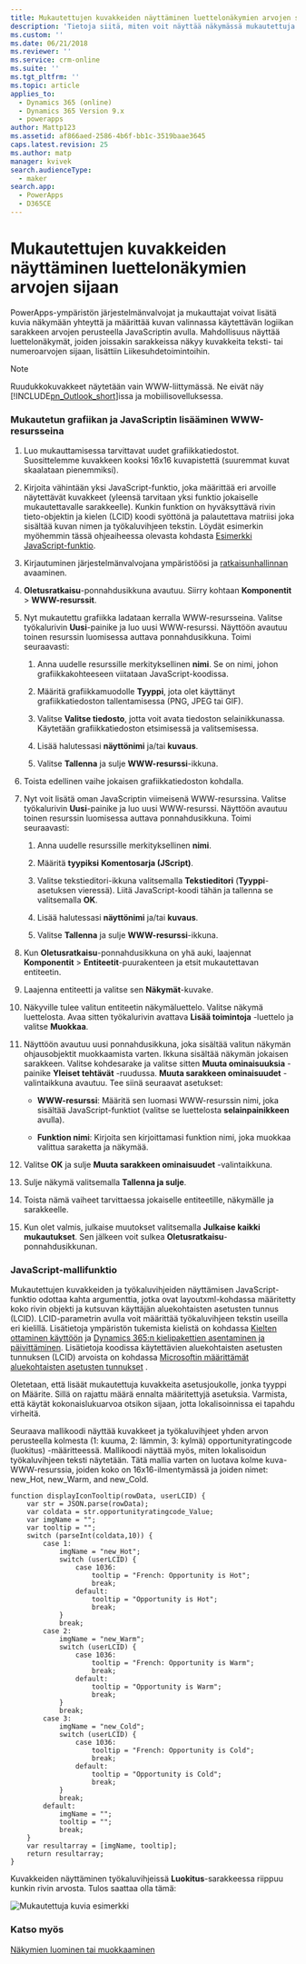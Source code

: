 ```yaml
---
title: Mukautettujen kuvakkeiden näyttäminen luettelonäkymien arvojen sijaan PowerAppsilla | MicrosoftDocs
description: 'Tietoja siitä, miten voit näyttää näkymässä mukautettuja kuvakkeita'
ms.custom: ''
ms.date: 06/21/2018
ms.reviewer: ''
ms.service: crm-online
ms.suite: ''
ms.tgt_pltfrm: ''
ms.topic: article
applies_to:
  - Dynamics 365 (online)
  - Dynamics 365 Version 9.x
  - powerapps
author: Mattp123
ms.assetid: af866aed-2586-4b6f-bb1c-3519baae3645
caps.latest.revision: 25
ms.author: matp
manager: kvivek
search.audienceType:
  - maker
search.app:
  - PowerApps
  - D365CE
---
```

# <a name="display-custom-icons-instead-of-values-in-list-views"></a>Mukautettujen kuvakkeiden näyttäminen luettelonäkymien arvojen sijaan

<a name="GridIcons"></a>   

 PowerApps-ympäristön järjestelmänvalvojat ja mukauttajat voivat lisätä kuvia näkymään yhteyttä ja määrittää kuvan valinnassa käytettävän logiikan sarakkeen arvojen perusteella JavaScriptin avulla. Mahdollisuus näyttää luettelonäkymät, joiden joissakin sarakkeissa näkyy kuvakkeita teksti- tai numeroarvojen sijaan, lisättiin Liikesuhdetoimintoihin. 
  
> [!NOTE]
>  Ruudukkokuvakkeet näytetään vain WWW-liittymässä. Ne eivät näy [!INCLUDE[pn_Outlook_short](../../includes/pn-outlook-short.md)]issa ja mobiilisovelluksessa.  
  
### <a name="add-custom-graphics-and-javascript-as-web-resources"></a>Mukautetun grafiikan ja JavaScriptin lisääminen WWW-resursseina  
  
1.  Luo mukauttamisessa tarvittavat uudet grafiikkatiedostot. Suosittelemme kuvakkeen kooksi 16x16 kuvapistettä (suuremmat kuvat skaalataan pienemmiksi).  
  
2.  Kirjoita vähintään yksi JavaScript-funktio, joka määrittää eri arvoille näytettävät kuvakkeet (yleensä tarvitaan yksi funktio jokaiselle mukautettavalle sarakkeelle). Kunkin funktion on hyväksyttävä rivin tieto-objektin ja kielen (LCID) koodi syöttönä ja palautettava matriisi joka sisältää kuvan nimen ja työkaluvihjeen tekstin. Löydät esimerkin myöhemmin tässä ohjeaiheessa olevasta kohdasta [Esimerkki JavaScript-funktio](#SampleJavascript).  
  
3.  Kirjautuminen järjestelmänvalvojana ympäristöösi ja [ratkaisunhallinnan](../model-driven-apps/advanced-navigation.md#solution-explorer) avaaminen.  
  
4.  **Oletusratkaisu**-ponnahdusikkuna avautuu. Siirry kohtaan **Komponentit** > **WWW-resurssit**.  
  
5.  Nyt mukautettu grafiikka ladataan kerralla WWW-resursseina. Valitse työkalurivin **Uusi**-painike ja luo uusi WWW-resurssi. Näyttöön avautuu toinen resurssin luomisessa auttava ponnahdusikkuna. Toimi seuraavasti:  
  
    1.  Anna uudelle resurssille merkityksellinen **nimi**. Se on nimi, johon grafiikkakohteeseen viitataan JavaScript-koodissa.  
  
    2.  Määritä grafiikkamuodolle **Tyyppi**, jota olet käyttänyt grafiikkatiedoston tallentamisessa (PNG, JPEG tai GIF).  
  
    3.  Valitse **Valitse tiedosto**, jotta voit avata tiedoston selainikkunassa. Käytetään grafiikkatiedoston etsimisessä ja valitsemisessa.  
  
    4.  Lisää halutessasi **näyttönimi** ja/tai **kuvaus**.  
  
    5.  Valitse **Tallenna** ja sulje **WWW-resurssi**-ikkuna.  
  
6.  Toista edellinen vaihe jokaisen grafiikkatiedoston kohdalla.  
  
7.  Nyt voit lisätä oman JavaScriptin viimeisenä WWW-resurssina. Valitse työkalurivin **Uusi**-painike ja luo uusi WWW-resurssi. Näyttöön avautuu toinen resurssin luomisessa auttava ponnahdusikkuna. Toimi seuraavasti:  
  
    1.  Anna uudelle resurssille merkityksellinen **nimi**.  
  
    2.  Määritä **tyypiksi** **Komentosarja (JScript)**.  
  
    3.  Valitse tekstieditori-ikkuna valitsemalla **Tekstieditori** (**Tyyppi**-asetuksen vieressä). Liitä JavaScript-koodi tähän ja tallenna se valitsemalla **OK**.  
  
    4.  Lisää halutessasi **näyttönimi** ja/tai **kuvaus**.  
  
    5.  Valitse **Tallenna** ja sulje **WWW-resurssi**-ikkuna.  
  
8.  Kun **Oletusratkaisu**-ponnahdusikkuna on yhä auki, laajennat **Komponentit** > **Entiteetit**-puurakenteen ja etsit mukautettavan entiteetin.  
  
9. Laajenna entiteetti ja valitse sen **Näkymät**-kuvake.  
  
10. Näkyville tulee valitun entiteetin näkymäluettelo. Valitse näkymä luettelosta. Avaa sitten työkalurivin avattava **Lisää toimintoja** -luettelo ja valitse **Muokkaa**.  
  
11. Näyttöön avautuu uusi ponnahdusikkuna, joka sisältää valitun näkymän ohjausobjektit muokkaamista varten. Ikkuna sisältää näkymän jokaisen sarakkeen. Valitse kohdesarake ja valitse sitten **Muuta ominaisuuksia** -painike **Yleiset tehtävät** -ruudussa. **Muuta sarakkeen ominaisuudet** -valintaikkuna avautuu. Tee siinä seuraavat asetukset:  
  
    - **WWW-resurssi**: Määritä sen luomasi WWW-resurssin nimi, joka sisältää JavaScript-funktiot (valitse se luettelosta **selainpainikkeen** avulla).  
  
    - **Funktion nimi**: Kirjoita sen kirjoittamasi funktion nimi, joka muokkaa valittua saraketta ja näkymää.  
  
12. Valitse **OK** ja sulje **Muuta sarakkeen ominaisuudet** -valintaikkuna.  
  
13. Sulje näkymä valitsemalla **Tallenna ja sulje**.  
  
14. Toista nämä vaiheet tarvittaessa jokaiselle entiteetille, näkymälle ja sarakkeelle.  
  
15. Kun olet valmis, julkaise muutokset valitsemalla **Julkaise kaikki mukautukset**. Sen jälkeen voit sulkea **Oletusratkaisu**-ponnahdusikkunan.  
  
<a name="SampleJavascript"></a>   

### <a name="sample-javascript-function"></a>JavaScript-mallifunktio  
 Mukautettujen kuvakkeiden ja työkaluvihjeiden näyttämisen JavaScript-funktio odottaa kahta argumenttia, jotka ovat layoutxml-kohdassa määritetty koko rivin objekti ja kutsuvan käyttäjän aluekohtaisten asetusten tunnus (LCID). LCID-parametrin avulla voit määrittää työkaluvihjeen tekstin useilla eri kielillä. Lisätietoja ympäristön tukemista kielistä on kohdassa [Kielten ottaminen käyttöön](https://docs.microsoft.com/dynamics365/customer-engagement/admin/enable-languages) ja [Dynamics 365:n kielipakettien asentaminen ja päivittäminen](https://technet.microsoft.com/library/hh699674.aspx). Lisätietoja koodissa käytettävien aluekohtaisten asetusten tunnuksen (LCID) arvoista on kohdassa [Microsoftin määrittämät aluekohtaisten asetusten tunnukset](https://go.microsoft.com/fwlink/?linkid=829588) .

  
 Oletetaan, että lisäät mukautettuja kuvakkeita asetusjoukolle, jonka tyyppi on Määrite. Sillä on rajattu määrä ennalta määritettyjä asetuksia. Varmista, että käytät kokonaislukuarvoa otsikon sijaan, jotta lokalisoinnissa ei tapahdu virheitä.  
  
 Seuraava mallikoodi näyttää kuvakkeet ja työkaluvihjeet yhden arvon perusteella kolmesta (1: kuuma, 2: lämmin, 3: kylmä) opportunityratingcode (luokitus) -määritteessä. Mallikoodi näyttää myös, miten lokalisoidun työkaluvihjeen teksti näytetään. Tätä mallia varten on luotava kolme kuva-WWW-resurssia, joiden koko on 16x16-ilmentymässä ja joiden nimet: new_Hot, new_Warm, and new_Cold.  
  
```  
function displayIconTooltip(rowData, userLCID) {      
    var str = JSON.parse(rowData);  
    var coldata = str.opportunityratingcode_Value;  
    var imgName = "";  
    var tooltip = "";  
    switch (parseInt(coldata,10)) { 
        case 1:  
            imgName = "new_Hot";  
            switch (userLCID) {  
                case 1036:  
                    tooltip = "French: Opportunity is Hot";  
                    break;  
                default:  
                    tooltip = "Opportunity is Hot";  
                    break;  
            }  
            break;  
        case 2:  
            imgName = "new_Warm";  
            switch (userLCID) {  
                case 1036:  
                    tooltip = "French: Opportunity is Warm";  
                    break;  
                default:  
                    tooltip = "Opportunity is Warm";  
                    break;  
            }  
            break;  
        case 3:  
            imgName = "new_Cold";  
            switch (userLCID) {  
                case 1036:  
                    tooltip = "French: Opportunity is Cold";  
                    break;  
                default:  
                    tooltip = "Opportunity is Cold";  
                    break;  
            }  
            break;  
        default:  
            imgName = "";  
            tooltip = "";  
            break;  
    }  
    var resultarray = [imgName, tooltip];  
    return resultarray;  
}  
```  
  
 Kuvakkeiden näyttäminen työkaluvihjeissä **Luokitus**-sarakkeessa riippuu kunkin rivin arvosta. Tulos saattaa olla tämä:  
  
 ![Mukautettuja kuvia esimerkki](media/custom-column-graphics-example.png "Mukautettuja kuvia esimerkki")  
 
 ### <a name="see-also"></a>Katso myös
 [Näkymien luominen tai muokkaaminen](../model-driven-apps/create-edit-views.md)
